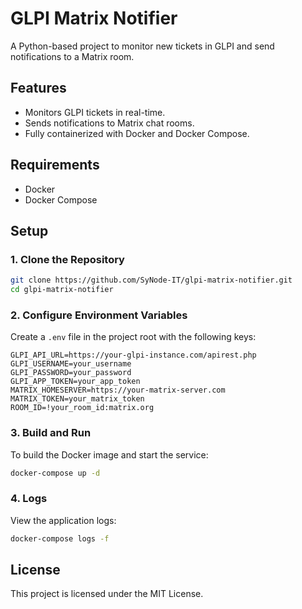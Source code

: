 # GLPI Matrix Notifier

A Python-based project to monitor new tickets in GLPI and send notifications to a Matrix room.

## Features

- Monitors GLPI tickets in real-time.
- Sends notifications to Matrix chat rooms.
- Fully containerized with Docker and Docker Compose.

## Requirements

- Docker
- Docker Compose

## Setup

### 1. Clone the Repository

```bash
git clone https://github.com/SyNode-IT/glpi-matrix-notifier.git
cd glpi-matrix-notifier
```

### 2. Configure Environment Variables

Create a `.env` file in the project root with the following keys:

```
GLPI_API_URL=https://your-glpi-instance.com/apirest.php
GLPI_USERNAME=your_username
GLPI_PASSWORD=your_password
GLPI_APP_TOKEN=your_app_token
MATRIX_HOMESERVER=https://your-matrix-server.com
MATRIX_TOKEN=your_matrix_token
ROOM_ID=!your_room_id:matrix.org
```

### 3. Build and Run

To build the Docker image and start the service:

```bash
docker-compose up -d
```

### 4. Logs

View the application logs:

```bash
docker-compose logs -f
```

## License

This project is licensed under the MIT License.
